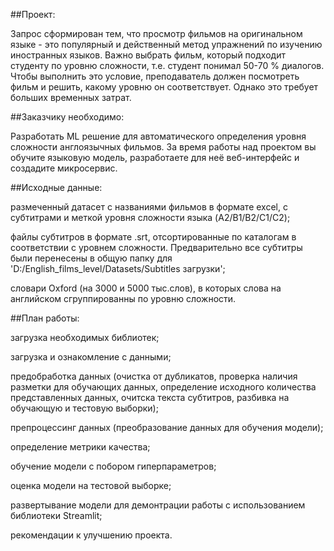 ##Проект:

Запрос сформирован тем, что просмотр фильмов на оригинальном языке - это популярный и действенный метод упражнений по изучению иностранных языков. Важно выбрать фильм, который подходит студенту по уровню сложности, т.е. студент понимал 50-70 % диалогов. Чтобы выполнить это условие, преподаватель должен посмотреть фильм и решить, какому уровню он соответствует. Однако это требует больших временных затрат.

##Заказчику необходимо:

Разработать ML решение для автоматического определения уровня сложности англоязычных фильмов. За время работы над проектом вы обучите языковую модель, разработаете для неё веб-интерфейс и создадите микросервис.

##Исходные данные:

размеченный датасет с названиями фильмов в формате excel, c субтитрами и меткой уровня сложности языка (A2/B1/B2/C1/C2);

файлы субтитров в формате .srt, отсортированные по каталогам в соответствии с уровнем сложности. Предварительно все субтитры были перенесены в общую папку для 'D:/English_films_level/Datasets/Subtitles загрузки';

словари Oxford (на 3000 и 5000 тыс.слов), в которых слова на английском сгруппированны по уровню сложности.

##План работы:

загрузка необходимых библиотек;

загрузка и ознакомление с данными;

предобработка данных (очистка от дубликатов, проверка наличия разметки для обучающих данных, определение исходного количества представленных данных, очитска текста субтитров, разбивка на обучающую и тестовую выборки);

препроцессинг данных (преобразование данных для обучения модели);

определение метрики качества;

обучение модели с побором гиперпараметров;

оценка модели на тестовой выборке;

развертывание модели для демонтрации работы с использованием библиотеки Streamlit;

рекомендации к улучшению проекта.

